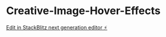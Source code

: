 # Creative-Image-Hover-Effects

[Edit in StackBlitz next generation editor ⚡️](https://stackblitz.com/~/github.com/Ayanokoji-Kiyotaka-WebDev/Creative-Image-Hover-Effects)